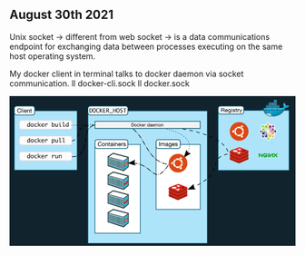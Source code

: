 ## August 30th 2021

Unix socket -> different from web socket
-> is a data communications endpoint for exchanging data between processes executing on the same host operating system.


My docker client in terminal talks to docker daemon via socket communication.
ll docker-cli.sock
ll docker.sock

![img_4.png](img_4.png)